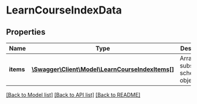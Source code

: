 # LearnCourseIndexData

## Properties
Name | Type | Description | Notes
------------ | ------------- | ------------- | -------------
**items** | [**\Swagger\Client\Model\LearnCourseIndexItems[]**](LearnCourseIndexItems.md) | Array of subscription schema info objects | 

[[Back to Model list]](../README.md#documentation-for-models) [[Back to API list]](../README.md#documentation-for-api-endpoints) [[Back to README]](../README.md)


